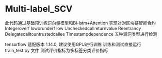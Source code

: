 # Multi-label_SCV

此代码通过基础预训练词向量模型和Bi-lstm+Attention
实现对对区块链智能合约
Integeroverf loworunderf low
Uncheckedcallreturnvalue
Reentrancy
Delegatecalltountrustedcallee
Timestampdependence
五种漏洞类型进行检测

tensorflow 适配版本 1.14.0, 建议使用GPU进行训练
训练和测试直接运行 train_test.py 文件
测试评价指标为多标签分类评价指标
